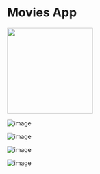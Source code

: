 # Movies App

<img src="https://github.com/whamester/movies-app/assets/57273227/01596669-2146-4178-bc93-451e084d6a63" height="200" />


![image](https://github.com/whamester/movies-app/assets/57273227/01596669-2146-4178-bc93-451e084d6a63)


![image](https://github.com/whamester/movies-app/assets/57273227/cee56ff5-8d5e-4132-b4c0-14fdef6158a6)


![image](https://github.com/whamester/movies-app/assets/57273227/637aac55-8646-4ec7-8e4d-bc2b2a266712)


![image](https://github.com/whamester/movies-app/assets/57273227/946d40b1-294f-4311-b178-30cf6457a8f3)
